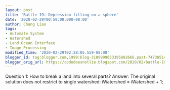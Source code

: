 ```yaml
---
layout: post
title: 'Battle 19: Depression filling on a sphere'
date: '2020-02-29T00:59:00.000-08:00'
author: Chang Liao
tags:
- Automate System
- Watershed
- Land Ocean Interface
- Image Processing
modified_time: '2020-02-29T02:28:05.559-08:00'
blogger_id: tag:blogger.com,1999:blog-3189999653395802666.post-7473851487819039944
blogger_orig_url: https://codedoesnotlie.blogspot.com/2020/02/battle-19-depression-filling-on-sphere.html
---
```



Question 1:
How to break a land into several parts?
Answer:
The original solution does not restrict to single watershed:
 iWatershed = iWatershed + 1;
